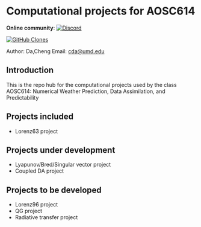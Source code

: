 # Computational projects for AOSC614
**Online community**: [![Discord](https://img.shields.io/discord/1129502879477141528?logo=Discord)](https://discord.gg/FdFFUy9Zcc)

[![GitHub Clones](https://img.shields.io/badge/dynamic/json?color=success&label=Unique%20clone%20since%2009/13/2023&query=uniques&url=https://gist.githubusercontent.com/cd10kfsu/f8e59ce93fe4aa7005b82e751362b38c/raw/clone.json&logo=github)](https://github.com/MShawon/github-clone-count-badge)


Author: Da,Cheng     Email: cda@umd.edu

## Introduction
This is the repo hub for the computational projects used by the class AOSC614: Numerical Weather Prediction, Data Assimilation, and Predictability

## Projects included
- Lorenz63 project

## Projects under development
- Lyapunov/Bred/Singular vector project
- Coupled DA project

## Projects to be developed
- Lorenz96 project
- QG project
- Radiative transfer project
